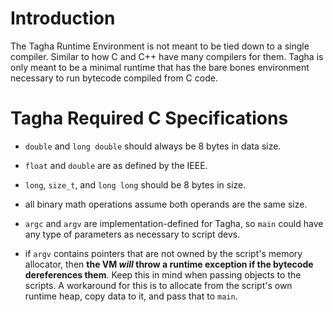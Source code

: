 # Introduction
The Tagha Runtime Environment is not meant to be tied down to a single compiler. Similar to how C and C++ have many compilers for them. Tagha is only meant to be a minimal runtime that has the bare bones environment necessary to run bytecode compiled from C code.


# Tagha Required C Specifications

* `double` and `long double` should always be 8 bytes in data size.

* `float` and `double` are as defined by the IEEE.

* `long`, `size_t`, and `long long` should be 8 bytes in size.

* all binary math operations assume both operands are the same size.

* `argc` and `argv` are implementation-defined for Tagha, so `main` could have any type of parameters as necessary to script devs.

* if `argv` contains pointers that are not owned by the script's memory allocator, then **the VM _will_ throw a runtime exception if the bytecode dereferences them**. Keep this in mind when passing objects to the scripts. A workaround for this is to allocate from the script's own runtime heap, copy data to it, and pass that to `main`.